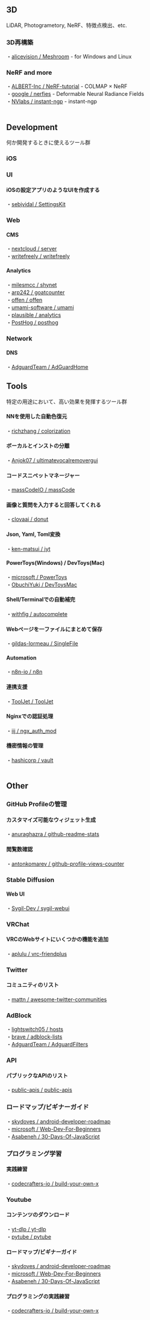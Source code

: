 <!-- 記法
メインカテゴリ(興味の対象全体の概念)を#, サブカテゴリを##/###, サブカテゴリよりも細分化された具体的なプロジェクト名などを####とする。
各項目は以下の形式で記載する。
・[リポジトリ名](リンク) - 説明
 -->

## 3D
LiDAR, Photogrametory, NeRF、特徴点検出、etc.
### 3D再構築
・[alicevision / Meshroom](https://github.com/alicevision/Meshroom) - for Windows and Linux  

### NeRF and more
・[ALBERT-Inc / NeRF-tutorial](https://github.com/ALBERT-Inc/NeRF-tutorial) - COLMAP × NeRF  
・[google / nerfies](https://github.com/google/nerfies) - Deformable Neural Radiance Fields  
・[NVlabs / instant-ngp](https://github.com/NVlabs/instant-ngp) - instant-ngp  
<br>

## Development
何か開発するときに使えるツール群
### iOS
### UI
#### iOSの設定アプリのようなUIを作成する
・[sebjvidal / SettingsKit](https://github.com/sebjvidal/SettingsKit)  

### Web
#### CMS
・[nextcloud / server](https://github.com/nextcloud/server)  
・[writefreely / writefreely](https://github.com/writefreely/writefreely)  

#### Analytics
・[milesmcc / shynet](https://github.com/milesmcc/shynet)  
・[arp242 / goatcounter](https://github.com/arp242/goatcounter)  
・[offen / offen](https://github.com/offen/offen)  
・[umami-software / umami](https://github.com/umami-software/umami)  
・[plausible / analytics](https://github.com/plausible/analytics)  
・[PostHog / posthog](https://github.com/PostHog/posthog)  

### Network
#### DNS
・[AdguardTeam / AdGuardHome](https://github.com/AdguardTeam/AdGuardHome)
<br>

## Tools
特定の用途において、高い効果を発揮するツール群
#### NNを使用した自動色復元
・[richzhang / colorization](https://github.com/richzhang/colorization)  

#### ボーカルとインストの分離
・[Anjok07 / ultimatevocalremovergui](https://github.com/Anjok07/ultimatevocalremovergui)  

#### コードスニペットマネージャー
・[massCodeIO / massCode](https://github.com/massCodeIO/massCode)  

#### 画像と質問を入力すると回答してくれる
・[clovaai / donut](https://github.com/clovaai/donut)  

#### Json, Yaml, Toml変換
・[ken-matsui / jyt](https://github.com/ken-matsui/jyt)  

#### PowerToys(Windows) / DevToys(Mac)
・[microsoft / PowerToys](https://github.com/microsoft/PowerToys)  
・[ObuchiYuki / DevToysMac](https://github.com/ObuchiYuki/DevToysMac)  

#### Shell/Terminalでの自動補完
・[withfig / autocomplete](https://github.com/withfig/autocomplete)  

#### Webページを一ファイルにまとめて保存
・[gildas-lormeau / SingleFile](https://github.com/gildas-lormeau/SingleFile)  

#### Automation
・[n8n-io / n8n](https://github.com/n8n-io/n8n)  

#### 連携支援
・[ToolJet / ToolJet](https://github.com/ToolJet/ToolJet)  

#### Nginxでの認証処理
・[iij / ngx_auth_mod](https://github.com/iij/ngx_auth_mod)  

#### 機密情報の管理
・[hashicorp / vault](https://github.com/hashicorp/vault)  
<br>

## Other
<!--上に掲載する基準には達していないツール群-->
<!--内容が増えたら上への移動を検討-->
### GitHub Profileの管理
#### カスタマイズ可能なウィジェット生成
・[anuraghazra / github-readme-stats](https://github.com/anuraghazra/github-readme-stats)  
#### 閲覧数確認
・[antonkomarev / github-profile-views-counter](https://github.com/antonkomarev/github-profile-views-counter)  

### Stable Diffusion
#### Web UI
・[Sygil-Dev / sygil-webui](https://github.com/Sygil-Dev/sygil-webui)  

### VRChat
#### VRCのWebサイトにいくつかの機能を追加
・[aplulu / vrc-friendplus](https://github.com/aplulu/vrc-friendplus)  

### Twitter
#### コミュニティのリスト
・[mattn / awesome-twitter-communities](https://github.com/mattn/awesome-twitter-communities)  

### AdBlock
・[lightswitch05 / hosts](https://github.com/lightswitch05/hosts)  
・[brave / adblock-lists](https://github.com/brave/adblock-lists)  
・[AdguardTeam / AdguardFilters](https://github.com/AdguardTeam/AdguardFilters)  

### API
#### パブリックなAPIのリスト
・[public-apis / public-apis](https://github.com/public-apis/public-apis)  

### ロードマップ/ビギナーガイド
・[skydoves / android-developer-roadmap](https://github.com/skydoves/android-developer-roadmap)  
・[microsoft / Web-Dev-For-Beginners](https://github.com/microsoft/Web-Dev-For-Beginners)  
・[Asabeneh / 30-Days-Of-JavaScript](https://github.com/Asabeneh/30-Days-Of-JavaScript)  

### プログラミング学習
#### 実践練習
・[codecrafters-io / build-your-own-x](https://github.com/codecrafters-io/build-your-own-x)  

### Youtube
#### コンテンツのダウンロード
・[yt-dlp / yt-dlp](https://github.com/yt-dlp/yt-dlp)  
・[pytube / pytube](https://github.com/pytube/pytube)  

#### ロードマップ/ビギナーガイド
・[skydoves / android-developer-roadmap](https://github.com/skydoves/android-developer-roadmap)  
・[microsoft / Web-Dev-For-Beginners](https://github.com/microsoft/Web-Dev-For-Beginners)  
・[Asabeneh / 30-Days-Of-JavaScript](https://github.com/Asabeneh/30-Days-Of-JavaScript)  

#### プログラミングの実践練習
・[codecrafters-io / build-your-own-x](https://github.com/codecrafters-io/build-your-own-x)  
<br>

